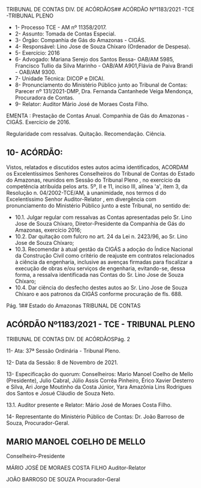 TRIBUNAL DE CONTAS DIV. DE ACÓRDÃOS## ACÓRDÃO Nº1183/2021 -TCE -TRIBUNAL PLENO

- 1- Processo TCE - AM nº 11358/2017.
- 2- Assunto: Tomada de Contas Especial.
- 3- Órgão: Companhia de Gás do Amazonas - CIGÁS.
- 4- Responsável: Lino Jose de Souza Chíxaro (Ordenador de Despesa).
- 5- Exercício: 2016
- 6- Advogado: Mariana Serejo dos Santos Bessa- OAB/AM 5985, Francisco Tullio da Silva Marinho - OAB/AM A901,Flávia de Paiva Brandi - OAB/AM 9300.
- 7- Unidade Técnica: DICOP e DICAI.
- 8- Pronunciamento  do  Ministério  Público  junto  ao  Tribunal  de  Contas: Parecer  nº 131/2021-DMP, Dra. Fernanda Cantanhede Veiga Mendonça, Procuradora de Contas.
- 9- Relator: Auditor Mário José de Moraes Costa Filho.

EMENTA :  Prestação  de  Contas  Anual.  Companhia de Gás do Amazonas - CIGÁS. Exercício de 2016.

Regularidade com ressalvas. Quitação. Recomendação. Ciência.

## 10-  ACÓRDÃO:

Vistos, relatados e discutidos estes autos acima identificados, ACORDAM os Excelentíssimos Senhores Conselheiros do Tribunal de Contas do Estado do Amazonas, reunidos em Sessão do Tribunal Pleno , no exercício da competência atribuída pelos arts. 5º, II e 11, inciso III, alínea 'a', item 3, da Resolução n. 04/2002-TCE/AM, à unanimidade, nos termos d do Excelentíssimo Senhor Auditor-Relator , em divergência com pronunciamento do Ministério Público junto a este Tribunal, no sentido de:

- 10.1.  Julgar regular com ressalvas as Contas apresentadas pelo Sr. Lino Jose de Souza Chíxaro, Diretor-Presidente da Companhia de Gás do Amazonas, exercício 2016;
- 10.2.  Dar quitação com fulcro no art. 24 da Lei n. 2423/96, ao Sr. Lino Jose de Souza Chíxaro;
- 10.3.  Recomendar à  atual  gestão  da  CIGÁS a adoção do Índice Nacional da Construção  Civil  como  critério  de  reajuste  em  contratos  relacionados  à ciência  da  engenharia,  inclusive  as  avenças  firmadas  para  fiscalizar  a execução de obras e/ou serviços de engenharia, evitando-se, dessa forma, a ressalva identificada nas Contas do Sr. Lino Jose de Souza Chíxaro;
- 10.4.  Dar ciência do desfecho destes autos ao Sr. Lino Jose de Souza Chíxaro e aos patronos da CIGÁS conforme procuração de fls. 688.

Pág. 1## Estado do Amazonas TRIBUNAL DE CONTAS

## ACÓRDÃO Nº1183/2021 - TCE - TRIBUNAL PLENO

TRIBUNAL DE CONTAS DIV. DE ACÓRDÃOSPág. 2

11-  Ata: 37ª Sessão Ordinária - Tribunal Pleno.

12-  Data da Sessão: 8 de Novembro de 2021.

13-  Especificação do quorum: Conselheiros: Mario Manoel Coelho de Mello (Presidente), Julio  Cabral,  Júlio  Assis  Corrêa  Pinheiro,  Érico  Xavier  Desterro  e  Silva,  Ari  Jorge Moutinho da Costa Júnior, Yara Amazônia Lins Rodrigues dos Santos e Josué Cláudio de Souza Neto.

13.1. Auditor presente e Relator: Mário José de Moraes Costa Filho.

14-  Representante  do  Ministério  Público  de  Contas: Dr. João  Barroso  de  Souza, Procurador-Geral.

## MARIO MANOEL COELHO DE MELLO

Conselheiro-Presidente

MÁRIO JOSÉ DE MORAES COSTA FILHO Auditor-Relator

JOÃO BARROSO DE SOUZA Procurador-Geral